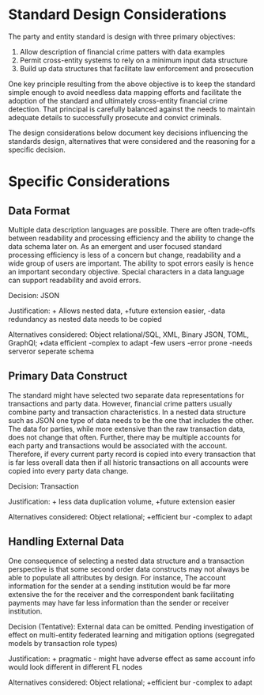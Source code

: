 # Standard Design Considerations
The party and entity standard is design with three primary objectives:
1. Allow description of financial crime patters with data examples
2. Permit cross-entity systems to rely on a minimum input data structure
3. Build up data structures that facilitate law enforcement and prosecution

One key principle resulting from the above objective is to keep the standard simple enough to avoid
needless data mapping efforts and facilitate the adoption of the standard and ultimately cross-entity 
financial crime detection. That principal is carefully balanced against the needs to maintain adequate details
to successfully prosecute and convict criminals.

The design considerations below document key decisions influencing the standards design, alternatives that were 
considered and the reasoning for a specific decision. 

# Specific Considerations
## Data Format
Multiple data description languages are possible. There are often trade-offs between readability and processing
efficiency and the ability to change the data schema later on. As an emergent and user focused standard
processing efficiency is less of a concern but change, readability and a wide group of users are important.
The ability to spot errors easily is hence an important secondary objective. Special characters in a data language
can support readability and avoid errors.

Decision: JSON

Justification: + Allows nested data, +future extension easier, -data redundancy as nested data needs to be copied

Alternatives considered: Object relational/SQL, XML, Binary JSON, TOML, GraphQl; +data efficient -complex to adapt -few users -error prone -needs serveror seperate schema

## Primary Data Construct
The standard might have selected two separate data representations for transactions and party data. However,
financial crime patters usually combine party and transaction characteristics. In a nested data structure such
as JSON one type of data needs to be the one that includes the other.
The data for parties, while more extensive than the raw transaction data, does not change that often.
Further, there may be multiple accounts for each party and transactions would be associated with the account.
Therefore, if every current party record is copied into every transaction that is far less overall data then
if all historic transactions on all accounts were copied into every party data change.

Decision: Transaction

Justification: + less data duplication volume, +future extension easier

Alternatives considered: Object relational; +efficient bur -complex to adapt

## Handling External Data
One consequence of selecting a nested data structure and a transaction perspective is that
some second order data constructs may not always be able to populate all attributes by design. For instance,
The account information for the sender at a sending institution would be far more extensive the for the receiver and
the correspondent bank facilitating payments may have far less information than the sender or receiver institution.

Decision (Tentative): External data can be omitted. Pending investigation of effect on multi-entity federated learning 
and mitigation options (segregated models by transaction role types)

Justification: + pragmatic - might have adverse effect as same account info would look different in different FL nodes

Alternatives considered: Object relational; +efficient bur -complex to adapt
